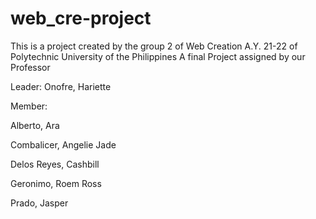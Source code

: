 # web_cre-project
This is a project created by the group 2 of Web Creation A.Y. 21-22 of Polytechnic University of the Philippines
A final Project assigned by our Professor

Leader:
  Onofre, Hariette

Member:

Alberto, Ara

Combalicer, Angelie Jade

Delos Reyes, Cashbill

Geronimo, Roem Ross

Prado, Jasper
